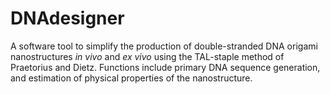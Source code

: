 # DNAdesigner
A software tool to simplify the production of double-stranded DNA origami nanostructures *in vivo* and *ex vivo* using the TAL-staple method of Praetorius and Dietz. Functions include primary DNA sequence generation, and estimation of physical properties of the nanostructure.
